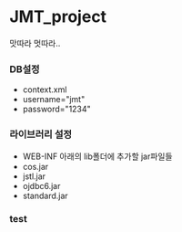 # JMT_project
맛따라 멋따라..



### DB설정

- context.xml
- username="jmt"
- password="1234" 

### 라이브러리 설정

 - WEB-INF 아래의 lib폴더에 추가할 jar파일들
 - cos.jar
 - jstl.jar
 - ojdbc6.jar
 - standard.jar



### test

